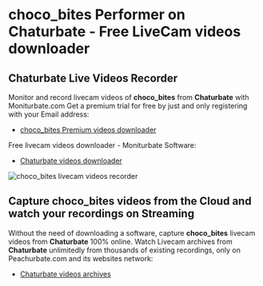 # choco_bites Performer on Chaturbate - Free LiveCam videos downloader

## Chaturbate Live Videos Recorder

Monitor and record livecam videos of **choco_bites** from **Chaturbate** with Moniturbate.com
Get a premium trial for free by just and only registering with your Email address:
* [choco_bites Premium videos downloader](https://moniturbate.com/request-demo-licence-key.html)

Free livecam videos downloader - Moniturbate Software:
* [Chaturbate videos downloader](https://moniturbate.com/moniturbate-download-software.html)

![choco_bites livecam videos recorder](https://peachurnet.com/templates/moniturbate-software.png)


## Capture choco_bites videos from the Cloud and watch your recordings on Streaming

Without the need of downloading a software, capture **choco_bites** livecam videos from **Chaturbate** 100% online.
Watch Livecam archives from **Chaturbate** unlimitedly from thousands of existing recordings, only on Peachurbate.com and its websites network:
* [Chaturbate videos archives](https://peachurnet.com/)